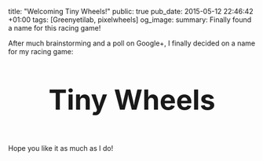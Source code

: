 title: "Welcoming Tiny Wheels!"
public: true
pub_date: 2015-05-12 22:46:42 +01:00
tags: [Greenyetilab, pixelwheels]
og_image:
summary: Finally found a name for this racing game!


After much brainstorming and a poll on Google+, I finally decided on a name for my racing game:

<p style="font-size: 4em; font-weight: bold; text-align: center">Tiny Wheels</p>

Hope you like it as much as I do!
